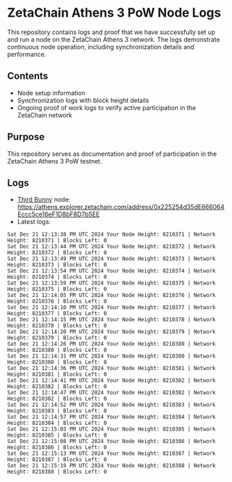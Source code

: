 # ZetaChain Athens 3 PoW Node Logs
This repository contains logs and proof that we have successfully set up and run a node on the ZetaChain Athens 3 network. The logs demonstrate continuous node operation, including synchronization details and performance.

## Contents
- Node setup information
- Synchronization logs with block height details
- Ongoing proof of work logs to verify active participation in the ZetaChain network

## Purpose
This repository serves as documentation and proof of participation in the ZetaChain Athens 3 PoW testnet.

## Logs

- [Third Bunny](https://thirdbunny.xyz/) node: https://athens.explorer.zetachain.com/address/0x225254d35dE666064Eccc5ce16eF1D8bF8D7b5EE
- Latest logs:
```
Sat Dec 21 12:13:38 PM UTC 2024 Your Node Height: 8210371 | Network Height: 8210371 | Blocks Left: 0
Sat Dec 21 12:13:44 PM UTC 2024 Your Node Height: 8210372 | Network Height: 8210372 | Blocks Left: 0
Sat Dec 21 12:13:49 PM UTC 2024 Your Node Height: 8210373 | Network Height: 8210373 | Blocks Left: 0
Sat Dec 21 12:13:54 PM UTC 2024 Your Node Height: 8210374 | Network Height: 8210374 | Blocks Left: 0
Sat Dec 21 12:13:59 PM UTC 2024 Your Node Height: 8210375 | Network Height: 8210375 | Blocks Left: 0
Sat Dec 21 12:14:05 PM UTC 2024 Your Node Height: 8210376 | Network Height: 8210376 | Blocks Left: 0
Sat Dec 21 12:14:10 PM UTC 2024 Your Node Height: 8210377 | Network Height: 8210377 | Blocks Left: 0
Sat Dec 21 12:14:15 PM UTC 2024 Your Node Height: 8210378 | Network Height: 8210378 | Blocks Left: 0
Sat Dec 21 12:14:20 PM UTC 2024 Your Node Height: 8210379 | Network Height: 8210379 | Blocks Left: 0
Sat Dec 21 12:14:26 PM UTC 2024 Your Node Height: 8210380 | Network Height: 8210380 | Blocks Left: 0
Sat Dec 21 12:14:31 PM UTC 2024 Your Node Height: 8210380 | Network Height: 8210380 | Blocks Left: 0
Sat Dec 21 12:14:36 PM UTC 2024 Your Node Height: 8210381 | Network Height: 8210381 | Blocks Left: 0
Sat Dec 21 12:14:41 PM UTC 2024 Your Node Height: 8210382 | Network Height: 8210382 | Blocks Left: 0
Sat Dec 21 12:14:47 PM UTC 2024 Your Node Height: 8210382 | Network Height: 8210382 | Blocks Left: 0
Sat Dec 21 12:14:52 PM UTC 2024 Your Node Height: 8210383 | Network Height: 8210383 | Blocks Left: 0
Sat Dec 21 12:14:57 PM UTC 2024 Your Node Height: 8210384 | Network Height: 8210384 | Blocks Left: 0
Sat Dec 21 12:15:03 PM UTC 2024 Your Node Height: 8210385 | Network Height: 8210385 | Blocks Left: 0
Sat Dec 21 12:15:08 PM UTC 2024 Your Node Height: 8210386 | Network Height: 8210386 | Blocks Left: 0
Sat Dec 21 12:15:13 PM UTC 2024 Your Node Height: 8210387 | Network Height: 8210387 | Blocks Left: 0
Sat Dec 21 12:15:19 PM UTC 2024 Your Node Height: 8210388 | Network Height: 8210388 | Blocks Left: 0
```
